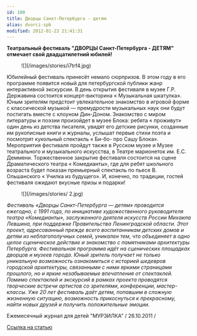 ```yaml
---
id: 100
title: Дворцы Санкт-Петербурга - детям
alias: dvorci-spb
modified: 2012-01-23 21:41:31
---
```


**Театральный фестиваль "ДВОРЦЫ Санкт-Петербурга - ДЕТЯМ" отмечает свой двадцатилетний юбилей!**

<figure>
![](/images/stories/i7trf4.jpg)
</figure>

Юбилейный фестиваль принесёт немало сюрпризов. В этом году в его программе появится новый для петербургской публики жанр интерактивной экскурсии. В день открытия фестиваля в музее Г.Р. Державина состоится концерт-викторина « Музыкальная шкатулка». Юным зрителям предстоит увлекательное знакомство в игровой форме с классической музыкой — премудрости музыкальных наук они будут постигать вместе с клоуном Дин-Доном. Знакомство с миром литературы и поэзии произойдет в музее Блока: ребята « проживут» один день из детства писателя, увидят его детские рисунки, созданные им рукописные книги и журналы, услышат первые стихи поэта и посмотрят кукольный спектакль « Би-бо- про Сашу Блока». Мероприятия фестиваля пройдут также в Русском музее и Музее театрального и музыкального искусства, в Театре марионеток им. Е.С. Деммени. Торжественное закрытие фестиваля состоится на сцене Драматического театра « Комедианты», где для ребят школьного возраста будет показан премьерный спектакль по пьесе В. Ольшанского « Училка из будущего». И, конечно, по традиции, гостей фестиваля ожидают вкусные призы и подарки!

<figure>
![](/images/stories/ 2.jpg)
</figure>

_Фестиваль «Дворцы Санкт-Петербурга — детям» проводится ежегодно, с 1991 года, по инициативе художественного руководителя театра «Комедианты», заслуженного деятеля искусств России Михаила Левшина, при поддержке Правительства Ленинградской области. Этот проект, адресованный прежде всего воспитанникам детских домов и детям из неблагополучных семей, уникален тем, что объединяет в одно целое сценическое действие и знакомство с памятниками архитектуры Петербурга. Фестивальная программа идёт на сценических площадках дворцов и музеев города. Юный зритель получает не только уникальную возможность ознакомиться с историей шедевров городской архитектуры, связанными с ними яркими страницами прошлого, но и яркие незабываемые впечатления от спектаклей. Помимо спектаклей и экскурсий в рамках проекта проводятся творческие встречи артистов со зрителями, конференции, мастер-классы. Уже 20 лет фестиваль даёт детям, попавшим в сложную жизненную ситуацию, возможность прикоснуться к прекрасному, найти новых друзей и получить положительные эмоции._

Ежемесячный журнал для детей "МУРЗИЛКА" / 26.10.2011 /

<a href="murzilka.org/home/news/4265">Ссылка на статью</a>

